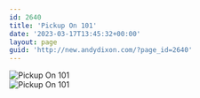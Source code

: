 ```yaml
---
id: 2640
title: 'Pickup On 101'
date: '2023-03-17T13:45:32+00:00'
layout: page
guid: 'http://new.andydixon.com/?page_id=2640'
---
```


![Pickup On 101](https://i0.wp.com/assets.g8x2.ldn.idrivee2-23.com/posters/Pickup%20On%20101%2001.jpg?w=1200&ssl=1 "Pickup On 101")  
![Pickup On 101](https://i0.wp.com/assets.g8x2.ldn.idrivee2-23.com/posters/Pickup%20On%20101%2002.jpg?w=1200&ssl=1 "Pickup On 101")